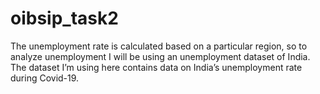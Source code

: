 # oibsip_task2
The unemployment rate is calculated based on a particular region, so to analyze unemployment I will be using an unemployment dataset of India. The dataset I’m using here contains data on India’s unemployment rate during Covid-19.
